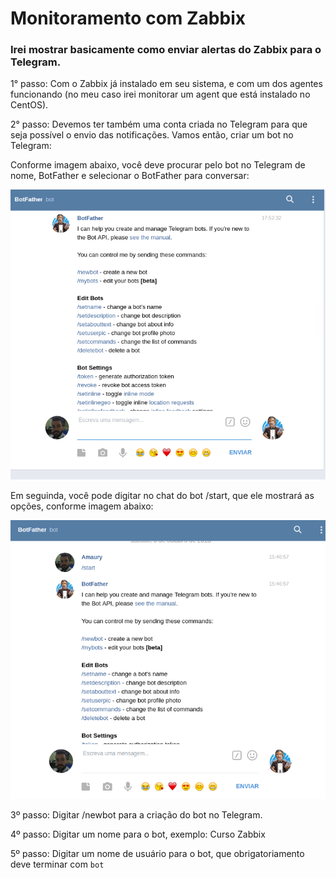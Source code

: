 # Monitoramento com Zabbix

### Irei mostrar basicamente como enviar alertas do Zabbix para o Telegram.

1° passo: Com o Zabbix já instalado em seu sistema, e com um dos agentes funcionando (no meu caso irei monitorar um agent que está instalado no CentOS).

2° passo: Devemos ter também uma conta criada no Telegram para que seja possível o envio das notificações. Vamos então, criar um bot no Telegram:

Conforme imagem abaixo, você deve procurar pelo bot no Telegram de nome, BotFather e selecionar o BotFather para conversar:

![criacaodobot](imagens/criacaodobot.png)

Em seguinda, você pode digitar no chat do bot /start, que ele mostrará as opções, conforme imagem abaixo:

![botfather1](imagens/botfather1.png)

3º passo: Digitar /newbot para a criação do bot no Telegram.

4º passo: Digitar um nome para o bot, exemplo: Curso Zabbix

5º passo: Digitar um nome de usuário para o bot, que obrigatoriamento deve terminar com `bot`
      
